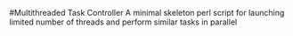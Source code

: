#Multithreaded Task Controller
A minimal skeleton perl script for launching limited number of threads and perform similar tasks in parallel
